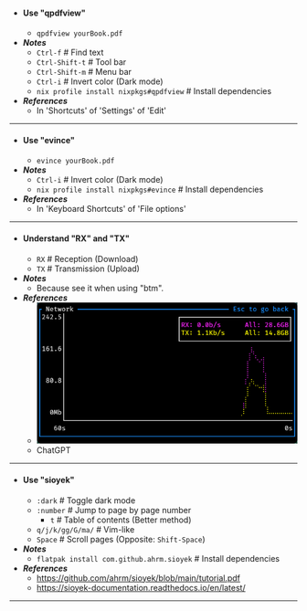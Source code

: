 - #### Use "qpdfview"
    - `qpdfview yourBook.pdf`
- ***Notes***
    - `Ctrl-f` # Find text
    - `Ctrl-Shift-t` # Tool bar
    - `Ctrl-Shift-m` # Menu bar
    - `Ctrl-i` # Invert color (Dark mode)
    - `nix profile install nixpkgs#qpdfview` # Install dependencies
- ***References***
    - In 'Shortcuts' of 'Settings' of 'Edit'
- ---
- #### Use "evince"
    - `evince yourBook.pdf`
- ***Notes***
    - `Ctrl-i` # Invert color (Dark mode)
    - `nix profile install nixpkgs#evince` # Install dependencies
- ***References***
    - In 'Keyboard Shortcuts' of 'File options'
- ---
- #### Understand "RX" and "TX"
    - `RX` # Reception (Download)
    - `TX` # Transmission (Upload)
- ***Notes***
    - Because see it when using "btm".
- ***References***
    - ![2024-04-14-014830.png](../assets/2024-04-14-014830.png)
    - ChatGPT
- ---
- #### Use "sioyek"
    - `:dark` # Toggle dark mode
    - `:number` # Jump to page by page number
        - `t` # Table of contents (Better method)
    - `q/j/k/gg/G/ma/` # Vim-like
    - `Space` # Scroll pages (Opposite: `Shift-Space`)
- ***Notes***
    - `flatpak install com.github.ahrm.sioyek` # Install dependencies
- ***References***
    - https://github.com/ahrm/sioyek/blob/main/tutorial.pdf
    - https://sioyek-documentation.readthedocs.io/en/latest/
- ---
